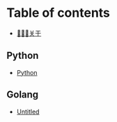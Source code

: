 # Table of contents

* [👨🏻‍💻关于](README.md)

## Python

* [Python](python/python.md)

## Golang

* [Untitled](golang/untitled.md)

